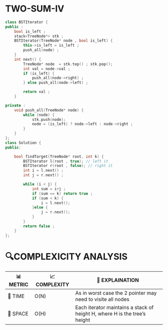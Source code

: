 # TWO-SUM-IV

```cpp
class BSTIterator {
public :
    bool is_left ;
    stack<TreeNode*> stk ;
    BSTIterator(TreeNode* node , bool is_left) {
        this->is_left = is_left ;
        push_all(node) ;
    }
    int next() {
        TreeNode* node  = stk.top() ; stk.pop();
        int val = node->val ;
        if (is_left) {
            push_all(node->right) ;
        } else push_all(node->left) ;

        return val ;
    }

private :
    void push_all(TreeNode* node) {
        while (node) {
            stk.push(node);
            node = (is_left) ? node->left : node->right ;
        }
    }
};
class Solution {
public:

    bool findTarget(TreeNode* root, int k) {
        BSTIterator l(root , true); // left it
        BSTIterator r(root , false); // right it
        int i = l.next() ;
        int j = r.next() ;

        while (i < j) {
            int sum = i+j ;
            if (sum == k) return true ;
            if (sum < k) {
                i = l.next();
            }else {
                j = r.next();
            }
        }
        return false ;
    }
};
```


# 🔍COMPLEXICITY ANALYSIS

| 📊 METRIC  | 📈 COMPLEXITY	  |  🧩 EXPLAINATION |
|-----------|-------------|------------|
| 🧭 TIME  |    O(N)      |  As in worst case the 2 pointer may need to visite all nodes |
| 🧠 SPACE |     O(H)     |   Each iterator maintains a stack of height H, where H is the tree’s height   |

